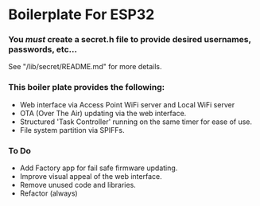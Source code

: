 # Boilerplate For ESP32


### You *must* create a secret.h file to provide desired usernames, passwords, etc...
See "/lib/secret/README.md" for more details.


### This boiler plate provides the following:
- Web interface via Access Point WiFi server and Local WiFi server
- OTA (Over The Air) updating via the web interface.
- Structured 'Task Controller' running on the same timer for ease of use.
- File system partition via SPIFFs.


### To Do
- Add Factory app for fail safe firmware updating.
- Improve visual appeal of the web interface.
- Remove unused code and libraries.
- Refactor (always)